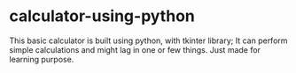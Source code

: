 # calculator-using-python
This basic calculator is built using python, with tkinter library; It can perform simple calculations and might lag in one or few things. Just made for learning purpose.
